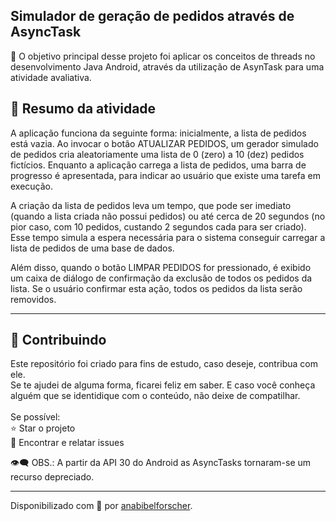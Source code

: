 <h2> Simulador de geração de pedidos através de AsyncTask</h2>

 💎 O objetivo principal desse projeto foi aplicar os conceitos de threads no desenvolvimento Java Android, através da utilização de AsynTask para uma atividade avaliativa.
 



<h2> 👣 Resumo da atividade</h2>

<p>
A aplicação funciona da seguinte forma: inicialmente, a lista de pedidos está vazia. Ao invocar o botão ATUALIZAR PEDIDOS, um gerador simulado de pedidos cria aleatoriamente uma lista de 0 (zero) a 10 (dez) pedidos fictícios. Enquanto a aplicação carrega a lista de pedidos, uma barra de progresso é apresentada, para indicar ao usuário que existe uma tarefa em execução.

A criação da lista de pedidos leva um tempo, que pode ser imediato (quando a lista criada não possui pedidos) ou até cerca de 20 segundos (no pior caso, com 10 pedidos, custando 2 segundos cada para ser criado). Esse tempo simula a espera necessária para o sistema conseguir carregar a lista de pedidos de uma base de dados.

Além disso, quando o botão LIMPAR PEDIDOS for pressionado, é exibido um caixa de diálogo de confirmação da exclusão de todos os pedidos da lista. Se o usuário confirmar esta ação, todos os pedidos da lista serão removidos.
</p>

----

<h2> 🤝 Contribuindo </h2>

<p>
Este repositório foi criado para fins de estudo, caso deseje, contribua com ele.<br>
Se te ajudei de alguma forma, ficarei feliz em saber. E caso você conheça alguém que se identidique com o conteúdo, não deixe de compatilhar.<br>
<br>
Se possível:<br>
⭐️  Star o projeto<br>
🐛 Encontrar e relatar issues<br>
</p>
👁‍🗨 OBS.: A partir da API 30 do Android as AsyncTasks tornaram-se um recurso depreciado. 



------------

Disponibilizado com 💝 por [anabibelforscher](https://www.linkedin.com/in/ana-flavia-oliver/ "Ana Flávia").
